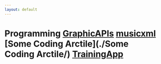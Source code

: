```yaml
---
layout: default
---
```

# Programming  [GraphicAPIs](./GraphicAPIs/)   [musicxml](./musicxml/)   [Some Coding Arctile](./Some Coding Arctile/)   [TrainingApp](./TrainingApp/)  

